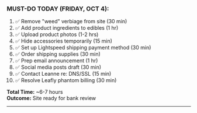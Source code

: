 ### **MUST-DO TODAY (FRIDAY, OCT 4):**

1. ✅ Remove "weed" verbiage from site (30 min)
2. ✅ Add product ingredients to edibles (1 hr)
3. ✅ Upload product photos (1-2 hrs)
4. ✅ Hide accessories temporarily (15 min)
5. ✅ Set up Lightspeed shipping payment method (30 min)
6. ✅ Order shipping supplies (30 min)
7. ✅ Prep email announcement (1 hr)
8. ✅ Social media posts draft (30 min)
9. ✅ Contact Leanne re: DNS/SSL (15 min)
10. ✅ Resolve Leafly phantom billing (30 min)

**Total Time:** ~6-7 hours  
**Outcome:** Site ready for bank review

---
